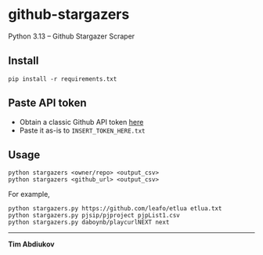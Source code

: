 # github-stargazers
Python 3.13 – Github Stargazer Scraper

## Install

```
pip install -r requirements.txt
```

## Paste API token

* Obtain a classic Github API token [here](https://github.com/settings/tokens)
* Paste it as-is to `INSERT_TOKEN_HERE.txt`

## Usage

```
python stargazers <owner/repo> <output_csv>
python stargazers <github_url> <output_csv>
```

For example,

```
python stargazers.py https://github.com/leafo/etlua etlua.txt
python stargazers.py pjsip/pjproject pjpList1.csv
python stargazers.py daboynb/playcurlNEXT next
```

----------------------------------
**Tim Abdiukov**
